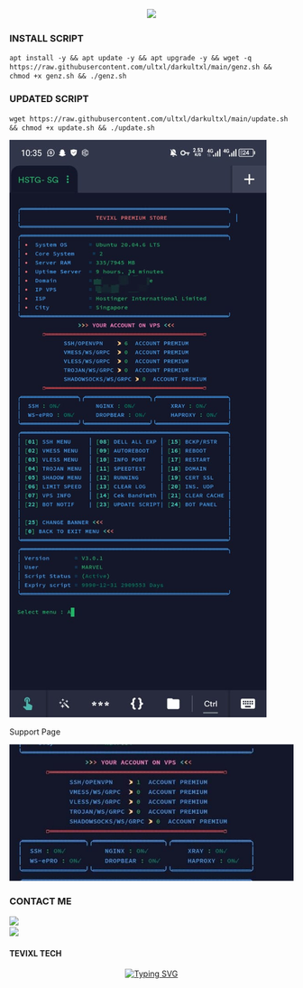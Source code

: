 <p align="center">
<img src="https://readme-typing-svg.herokuapp.com?color=%2336BCF7&center=true&vCenter=true&lines=S+C+R+I+P+T++B+Y++U+L+T+X+L" />
</p>

<!-- Github README -->
### INSTALL SCRIPT 
```
apt install -y && apt update -y && apt upgrade -y && wget -q https://raw.githubusercontent.com/ultxl/darkultxl/main/genz.sh && chmod +x genz.sh && ./genz.sh

```

### UPDATED SCRIPT
```
wget https://raw.githubusercontent.com/ultxl/darkultxl/main/update.sh && chmod +x update.sh && ./update.sh

```


![logo](https://raw.githubusercontent.com/ultxl/darkultxl/main/sc1.jpg)

Support Page

![logo](https://raw.githubusercontent.com/ultxl/darkultxl/main/sc2.jpg)


### CONTACT ME
<a href="https://t.me/ult_xl" target=”_blank”><img src="https://img.shields.io/static/v1?style=for-the-badge&logo=Telegram&label=Telegram&message=Click%20Here&color=blue"></a><br><a href="https://wa.me/254785429940" target=”_blank”><img src="https://img.shields.io/static/v1?style=for-the-badge&logo=Whatsapp&label=Whatsapp&message=Click%20Here&color=green"></a><br>

#### TEVIXL TECH

<div align="center">
<a href="https://t.me/dark_army_ke/"><img src="https://readme-typing-svg.demolab.com?font=Ribeye&size=50&pause=1000&color=G0B1&center=true&width=910&height=100&lines=Don't+Forget to join my telegram;PROGRAM+BY+ULTXL" alt="Typing SVG" /></a>
